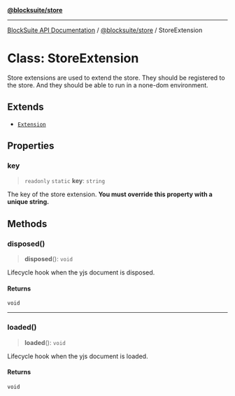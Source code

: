 [**@blocksuite/store**](../../../@blocksuite/store/README.md)

***

[BlockSuite API Documentation](../../../README.md) / [@blocksuite/store](../README.md) / StoreExtension

# Class: StoreExtension

Store extensions are used to extend the store.
They should be registered to the store. And they should be able to run in a none-dom environment.

## Extends

- [`Extension`](Extension.md)

## Properties

### key

> `readonly` `static` **key**: `string`

The key of the store extension.
**You must override this property with a unique string.**

## Methods

### disposed()

> **disposed**(): `void`

Lifecycle hook when the yjs document is disposed.

#### Returns

`void`

***

### loaded()

> **loaded**(): `void`

Lifecycle hook when the yjs document is loaded.

#### Returns

`void`
